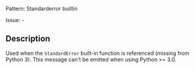Pattern: Standarderror builtin

Issue: -

## Description

Used when the `StandardError` built-in function is referenced (missing from Python 3). This message can't be emitted when using Python >= 3.0.